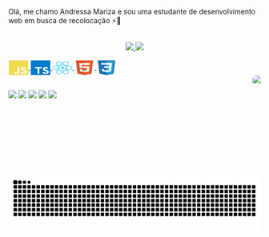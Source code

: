 Olá, me chamo Andressa Mariza e sou uma estudante de desenvolvimento web em busca de recolocação ⚡👯
##

<div align= "center">
<a href="https://github.com/maandressa">
  <img height="150em" src="https://github-readme-stats.vercel.app/api?username=maandressa&show_icons=true&theme=cobalt&include_all_commits=true&count_private=true"/>
  <img height="140em" src="https://github-readme-stats.vercel.app/api/top-langs/?username=maandressa&layout=compact&langs_count=7&theme=cobalt"/>
</div>
<div style="display: inline_block"><br>
  <img align="center" alt="andressa-Js" height="30" width="40" src="https://raw.githubusercontent.com/devicons/devicon/master/icons/javascript/javascript-plain.svg">
  <img align="center" alt="andressa-Ts" height="30" width="40" src="https://raw.githubusercontent.com/devicons/devicon/master/icons/typescript/typescript-plain.svg">
  <img align="center" alt="andressa-React" height="30" width="40" src="https://raw.githubusercontent.com/devicons/devicon/master/icons/react/react-original.svg">
  <img align="center" alt="andressa-HTML" height="30" width="40" src="https://raw.githubusercontent.com/devicons/devicon/master/icons/html5/html5-original.svg">
  <img align="center" alt="andressa-CSS" height="30" width="40" src="https://raw.githubusercontent.com/devicons/devicon/master/icons/css3/css3-original.svg">  
 </div>
 <div>
   <img align="right" height="200" style="border-radius:50px;" src="https://share-cdn.picrew.me/shareImg/org/202111/338224_T5NRhUEf.png">
  </div>
  
  ##
  
 <div>
   <a href="https://www.facebook.com/andressa.mariza/" target="_blank"> <img src="https://img.shields.io/badge/Facebook-1877F2?style=for-the-badge&logo=facebook&logoColor=white" target="_blank"></a>
  <a href="https://instagram.com/maandressa" target="_blank"><img src="https://img.shields.io/badge/-Instagram-%23E4405F?style=for-the-badge&logo=instagram&logoColor=white" target="_blank"></a>
   <a href="https://twitter.com/MarizaAndressa" target="_blank"><img src="https://img.shields.io/badge/Twitter-1DA1F2?style=for-the-badge&logo=twitter&logoColor=white" target="_blank"></a>
  <a href = "mailto:andressamariza@gmail.com"><img src="https://img.shields.io/badge/-Gmail-%23333?style=for-the-badge&logo=gmail&logoColor=white" target="_blank"></a>
  <a href="https://www.linkedin.com/in/andressa-mariza-canellas-da-silva-592929a3" target="_blank"><img src="https://img.shields.io/badge/-LinkedIn-%230077B5?style=for-the-badge&logo=linkedin&logoColor=white" target="_blank"></a> 
   
   ![Snake animation](https://github.com/maandressa/maandressa/blob/output/github-contribution-grid-snake.svg)
   
 </div>

